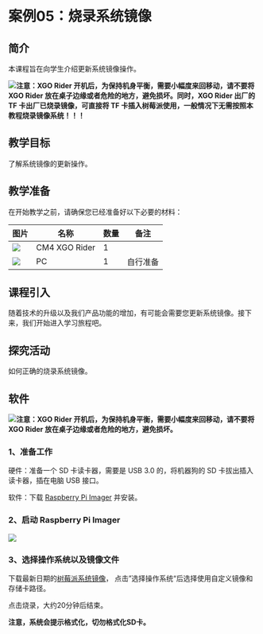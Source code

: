 ﻿---
sidebar_position: 5
sidebar_label: 案例05：烧录系统镜像
---

# 案例05：烧录系统镜像

## 简介

本课程旨在向学生介绍更新系统镜像操作。

![](https://wiki-media-ef.oss-cn-hongkong.aliyuncs.com/docs/microbit/robot/xgo-rider-kit/images/microbit-xgo-rider-kit-read-01.png)**注意：XGO Rider 开机后，为保持机身平衡，需要小幅度来回移动，请不要将 XGO Rider 放在桌子边缘或者危险的地方，避免损坏。同时，XGO Rider 出厂的 TF 卡出厂已烧录镜像，可直接将 TF 卡插入树莓派使用，一般情况下无需按照本教程烧录镜像系统！！！**


## 教学目标

了解系统镜像的更新操作。

## 教学准备

在开始教学之前，请确保您已经准备好以下必要的材料：

| 图片 | 名称 | 数量 | 备注 |
|---|---|---|---|
| ![](https://wiki-media-ef.oss-cn-hongkong.aliyuncs.com/docs/pico/cm4-xgo-rider-kit/images/xgo-rider-cm4-kit-introdutin-01.png)| CM4 XGO Rider | 1 |   |
| ![](https://wiki-media-ef.oss-cn-hongkong.aliyuncs.com/docs/microbit/building-blocks/microbit-space-science-kit/images/microbit-space-science-kit-case01-03.png) | PC | 1 | 自行准备 |


## 课程引入

随着技术的升级以及我们产品功能的增加，有可能会需要您更新系统镜像。接下来，我们开始进入学习旅程吧。

## 探究活动

如何正确的烧录系统镜像。

## 软件

![](https://wiki-media-ef.oss-cn-hongkong.aliyuncs.com/docs/microbit/robot/xgo-rider-kit/images/microbit-xgo-rider-kit-read-01.png)**注意：XGO Rider 开机后，为保持机身平衡，需要小幅度来回移动，请不要将 XGO Rider 放在桌子边缘或者危险的地方，避免损坏。**

### 1、准备工作

硬件：准备一个 SD 卡读卡器，需要是 USB 3.0 的，将机器狗的 SD 卡拔出插入读卡器，插在电脑 USB 接口。

软件：下载 [Raspberry Pi Imager](https://www.raspberrypi.com/software/) 并安装。

### 2、启动 Raspberry Pi Imager

![](https://wiki-media-ef.oss-cn-hongkong.aliyuncs.com/docs/pico/cm4-xgo-rider-kit/images/cm4-xgo-rider-kit-case06-01.png)

### 3、选择操作系统以及镜像文件

下载最新日期的[树莓派系统镜像](https://drive.google.com/drive/folders/1YJy-wIke6EJECcblV2LMFmRN6YSrPW-a)， 点击”选择操作系统“后选择使用自定义镜像和存储卡路径。

点击烧录，大约20分钟后结束。

**注意，系统会提示格式化，切勿格式化SD卡。**
